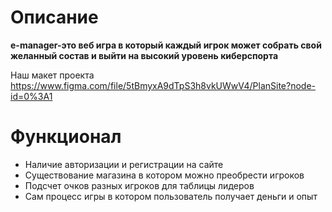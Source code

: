 # Описание
__e-manager-это веб игра в который каждый игрок может собрать свой желанный состав и выйти на высокий уровень киберспорта__ 

Наш макет проекта https://www.figma.com/file/5tBmyxA9dTpS3h8vkUWwV4/PlanSite?node-id=0%3A1

# Функционал

- Наличие авторизации и регистрации на сайте
- Существование магазина в котором можно преобрести игроков
- Подсчет очков разных игроков для таблицы лидеров
- Сам процесс игры в котором пользователь получает деньги и опыт
